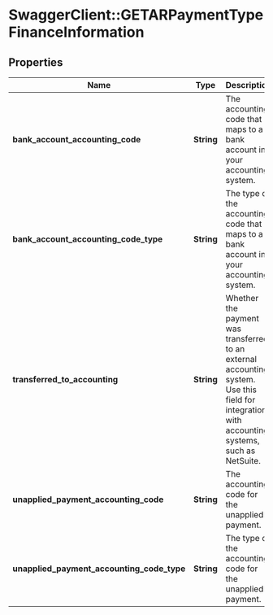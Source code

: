 # SwaggerClient::GETARPaymentTypeFinanceInformation

## Properties
Name | Type | Description | Notes
------------ | ------------- | ------------- | -------------
**bank_account_accounting_code** | **String** | The accounting code that maps to a bank account in your accounting system.  | [optional] 
**bank_account_accounting_code_type** | **String** | The type of the accounting code that maps to a bank account in your accounting system.  | [optional] 
**transferred_to_accounting** | **String** | Whether the payment was transferred to an external accounting system. Use this field for integration with accounting systems, such as NetSuite.  | [optional] 
**unapplied_payment_accounting_code** | **String** | The accounting code for the unapplied payment.  | [optional] 
**unapplied_payment_accounting_code_type** | **String** | The type of the accounting code for the unapplied payment.  | [optional] 


